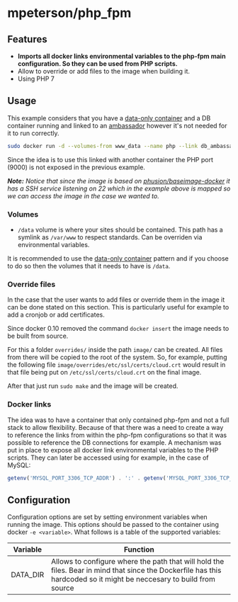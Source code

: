 # mpeterson/php_fpm
## Features
  * **Imports all docker links environmental variables to the php-fpm main configuration. So they can be used from PHP scripts.**
  * Allow to override or add files to the image when building it.
  * Using PHP 7

## Usage
This example considers that you have a [data-only container](http://docs.docker.io/use/working_with_volumes/) and a DB container running and linked to an [ambassador](http://docs.docker.io/use/ambassador_pattern_linking/) however it's not needed for it to run correctly.

```bash
sudo docker run -d --volumes-from www_data --name php --link db_ambassador:db -p 127.0.0.1::22 mpeterson/php_fpm
```

Since the idea is to use this linked with another container the PHP port (9000) is not exposed in the previous example.

*__Note:__ Notice that since the image is based on [phusion/baseimage-docker](https://github.com/phusion/baseimage-docker) it has a SSH service listening on 22 which in the example above is mapped so we can access the image in the case we wanted to.*

### Volumes
  * ```/data``` volume is where your sites should be contained. This path has a symlink as ```/var/www``` to respect standards. Can be overriden via environmental variables.

It is recommended to use the [data-only container](http://docs.docker.io/use/working_with_volumes/) pattern and if you choose to do so then the volumes that it needs to have is ```/data```.

### Override files
In the case that the user wants to add files or override them in the image it can be done stated on this section. This is particularly useful for example to add a cronjob or add certificates.

Since docker 0.10 removed the command ```docker insert``` the image needs to be built from source.

For this a folder ```overrides/``` inside the path ```image/``` can be created. All files from there will be copied to the root of the system. So, for example, putting the following file ```image/overrides/etc/ssl/certs/cloud.crt``` would result in that file being put on ```/etc/ssl/certs/cloud.crt``` on the final image.

After that just run ```sudo make``` and the image will be created.

### Docker links
The idea was to have a container that only contained php-fpm and not a full stack to allow flexibility. Because of that there was a need to create a way to reference the links from within the php-fpm configurations so that it was possible to reference the DB connections for example. A mechanism was put in place to expose all docker link environmental variables to the PHP scripts. They can later be accessed using for example, in the case of MySQL:

```php
getenv('MYSQL_PORT_3306_TCP_ADDR') . ':' . getenv('MYSQL_PORT_3306_TCP_PORT');
```

## Configuration
Configuration options are set by setting environment variables when running the image. This options should be passed to the container using docker
```-e <variable>```. What follows is a table of the supported variables:

Variable     | Function
------------ | --------------------------------------------------------------------------------------------------------------------------------------------------------------------
DATA_DIR     | Allows to configure where the path that will hold the files. Bear in mind that since the Dockerfile has this hardcoded so it might be neccesary to build from source
